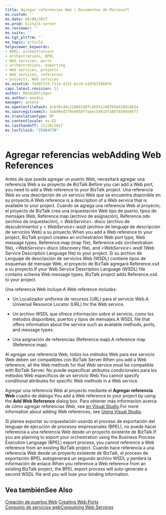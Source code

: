 ```yaml
---
title: Agregar referencias Web | Documentos de Microsoft
ms.custom: ''
ms.date: 06/08/2017
ms.prod: biztalk-server
ms.reviewer: ''
ms.suite: ''
ms.tgt_pltfrm: ''
ms.topic: article
helpviewer_keywords:
- BPEL, orchestrations
- orchestrations, BPEL
- Web services, ports
- orchestrations, exporting
- Web services, projects
- Web services, references
- projects, Web services
ms.assetid: 7e40f215-f11a-4151-bcc6-e107bf36b6f6
caps.latest.revision: 11
author: MandiOhlinger
ms.author: mandia
manager: anneta
ms.openlocfilehash: 2cbf8cd4c21009190fc459312467656410dc663a
ms.sourcegitcommit: 5abd0ed3f9e4858ffaaec5481bfa8878595e95f7
ms.translationtype: MT
ms.contentlocale: es-ES
ms.lasthandoff: 11/28/2017
ms.locfileid: "25964770"
---
```

# <a name="adding-web-references"></a><span data-ttu-id="c7842-102">Agregar referencias web</span><span class="sxs-lookup"><span data-stu-id="c7842-102">Adding Web References</span></span>
<span data-ttu-id="c7842-103">Antes de que pueda agregar un puerto Web, necesitará agregar una referencia Web a su proyecto de BizTalk.</span><span class="sxs-lookup"><span data-stu-id="c7842-103">Before you can add a Web port, you need to add a Web reference to your BizTalk project.</span></span> <span data-ttu-id="c7842-104">Una referencia Web es una descripción de un servicio Web que se encuentra disponible en su proyecto.</span><span class="sxs-lookup"><span data-stu-id="c7842-104">A Web reference is a description of a Web service that is available to your project.</span></span> <span data-ttu-id="c7842-105">Cuando se agrega una referencia Web al proyecto, el proyecto de BizTalk crea una orquestación Web tipo de puerto, tipos de mensajes Web, Reference.map (archivo de asignación), Reference.odx (archivo de orquestación), \< *WebService*\>. disco (archivo de descubrimiento) y \< *WebService*\>.wsdl (archivo de lenguaje de descripción de servicios Web) a su proyecto.</span><span class="sxs-lookup"><span data-stu-id="c7842-105">When you add a Web reference to your project, BizTalk project creates an orchestration Web port type, Web message types, Reference.map (map file), Reference.odx (orchestration file), \<*WebService*\>.disco (discovery file), and \<*WebService*\>.wsdl (Web Service Description Language file) to your project.</span></span> <span data-ttu-id="c7842-106">Si su archivo de Lenguaje de descripción de servicios Web (WSDL) contiene tipos de esquemas de mensaje Web, el proyecto de BizTalk agregará Reference.xsd a su proyecto.</span><span class="sxs-lookup"><span data-stu-id="c7842-106">If your Web Service Description Language (WSDL) file contains schema Web message types, BizTalk project adds Reference.xsd to your project.</span></span>  
  
 <span data-ttu-id="c7842-107">Una referencia Web incluye:</span><span class="sxs-lookup"><span data-stu-id="c7842-107">A Web reference includes:</span></span>  
  
-   <span data-ttu-id="c7842-108">Un Localizador uniforme de recursos (URL) para el servicio Web.</span><span class="sxs-lookup"><span data-stu-id="c7842-108">A Universal Resource Locator (URL) for the Web service.</span></span>  
  
-   <span data-ttu-id="c7842-109">Un archivo WSDL que ofrece información sobre el servicio, como los métodos disponibles, puertos y tipos de mensajes.</span><span class="sxs-lookup"><span data-stu-id="c7842-109">A WSDL file that offers information about the service such as available methods, ports, and message types.</span></span>  
  
-   <span data-ttu-id="c7842-110">Una asignación de referencias (Reference.map).</span><span class="sxs-lookup"><span data-stu-id="c7842-110">A reference map (Reference.map).</span></span>  
  
 <span data-ttu-id="c7842-111">Al agregar una referencia Web, todos los métodos Web para ese servicio Web deben ser compatibles con BizTalk Server.</span><span class="sxs-lookup"><span data-stu-id="c7842-111">When you add a Web reference, all the Web methods for that Web service must be compatible with BizTalk Server.</span></span> <span data-ttu-id="c7842-112">No puede especificar atributos condicionales para los métodos Web específicos de un servicio Web.</span><span class="sxs-lookup"><span data-stu-id="c7842-112">You cannot specify conditional attributes for specific Web methods in a Web service.</span></span>  
  
 <span data-ttu-id="c7842-113">Agregar una referencia Web al proyecto mediante el **Agregar referencia Web** cuadro de diálogo.</span><span class="sxs-lookup"><span data-stu-id="c7842-113">You add a Web reference to your project by using the **Add Web Reference** dialog box.</span></span> <span data-ttu-id="c7842-114">Para obtener más información acerca de cómo agregar referencias Web, vea [en Visual Studio](../core/using-visual-studio.md).</span><span class="sxs-lookup"><span data-stu-id="c7842-114">For more information about adding Web references, see [Using Visual Studio](../core/using-visual-studio.md).</span></span>  
  
 <span data-ttu-id="c7842-115">Si planea exportar su orquestación usando el proceso de exportación del lenguaje de ejecución de procesos empresariales (BPEL), no puede hacer referencia a una referencia Web desde un proyecto existente de BizTalk.</span><span class="sxs-lookup"><span data-stu-id="c7842-115">If you are planning to export your orchestration using the Business Process Execution Language (BPEL) export process, you cannot reference a Web reference from an existing BizTalk project.</span></span> <span data-ttu-id="c7842-116">Cuando hace referencia a una referencia Web desde un proyecto existente de BizTalk, el proceso de exportación BPEL autogenerará un segundo archivo WSDL y perderá la información de enlace.</span><span class="sxs-lookup"><span data-stu-id="c7842-116">When you reference a Web reference from an existing BizTalk project, the BPEL export process will auto-generate a second WSDL file and you will lose your binding information.</span></span>  
  
## <a name="see-also"></a><span data-ttu-id="c7842-117">Vea también</span><span class="sxs-lookup"><span data-stu-id="c7842-117">See Also</span></span>  
 <span data-ttu-id="c7842-118">[Creación de puertos Web](../core/creating-web-ports.md) </span><span class="sxs-lookup"><span data-stu-id="c7842-118">[Creating Web Ports](../core/creating-web-ports.md) </span></span>  
 [<span data-ttu-id="c7842-119">Consumo de servicios web</span><span class="sxs-lookup"><span data-stu-id="c7842-119">Consuming Web Services</span></span>](../core/consuming-web-services.md)